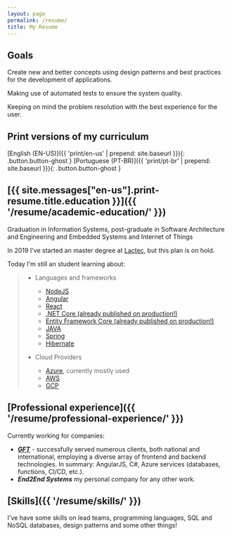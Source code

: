```yaml
---
layout: page
permalink: /resume/
title: My Resume
---
```


## Goals

Create new and better concepts using design patterns and best practices for the development of applications.

Making use of automated tests to ensure the system quality.

Keeping on mind the problem resolution with the best experience for the user.

## Print versions of my curriculum

[English (EN-US)]({{ 'print/en-us'  | prepend: site.baseurl }}){: .button.button-ghost }
[Portuguese (PT-BR)]({{ 'print/pt-br'  | prepend: site.baseurl }}){: .button.button-ghost }

## [{{ site.messages["en-us"].print-resume.title.education }}]({{ '/resume/academic-education/' }})

Graduation in Information Systems, post-graduate in Software Architecture and Engineering and Embedded Systems and Internet of Things

In 2019 I've started an master degree at [Lactec](http://www.lactec.org.br/submenu-capacitacao/mestrado-profissional/), but this plan is on hold.

Today I'm still an student learning about:

> * Languages and frameworks
>   * [NodeJS](https://nodejs.org/en/)
>   * [Angular](https://angular.io/)
>   * [React](https://reactjs.org/)
>   * [.NET Core (already published on production!)](https://docs.microsoft.com/pt-br/dotnet/core/)
>   * [Entity Framework Core (already published on production!)](https://docs.microsoft.com/pt-br/ef/core/)
>   * [JAVA](https://www.java.com/pt_BR)
>   * [Spring](https://spring.io)
>   * [Hibernate](hibernate.org)
>
> * Cloud Providers
>   * [Azure](https://azure.microsoft.com/en-us/), currently mostly used
>   * [AWS](https://aws.amazon.com/)
>   * [GCP](https://cloud.google.com/)


## [Professional experience]({{ '/resume/professional-experience/' }})

Currently working for companies:
* ***[GFT](https://www.gft.com/br/pt)*** - successfully served numerous clients, both national and international, employing a diverse array of frontend and backend technologies. In summary: AngularJS, C#, Azure services (databases, functions, CI/CD, etc.).
* ***End2End Systems*** my personal company for any other work.

## [Skills]({{ '/resume/skills/' }})

I've have some skills on lead teams, programming languages, SQL and NoSQL databases, design patterns and some other things!

